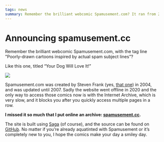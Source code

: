 ```yaml
---
tags: news
summary: Remember the brilliant webcomic Spamusement.com? It ran from 2004 to 2007, but sadly the website went offline in 2020. I missed it so much that I put online an archive.
---
```


# Announcing spamusement.cc

Remember the brilliant webcomic Spamusement.com, with the tag line "Poorly-drawn cartoons inspired by actual spam subject lines”?

Like this one, titled “Your Dog Will Love It!” 

[![](https://www.spamusement.cc/images/313.webp)](https://www.spamusement.cc/313.html)

Spamusement.com was created by Steven Frank (yes, [that one](https://stevenf.com)) in 2004, and was updated until 2007. Sadly the website went offline in 2020 and the only way to access those comics now is with the Internet Archive, which is very slow, and it blocks you after you quickly access multiple pages in a row.

**I missed it so much that I put online an archive: [spamusement.cc](https://www.spamusement.cc).**

The site is built using [Saga](https://github.com/loopwerk/Saga) (of course), and the source can be found on [GitHub](https://github.com/kevinrenskers/spamusement.cc). No matter if you’re already aquatinted with Spamusement or it’s completely new to you, I hope the comics make your day a smiley day.